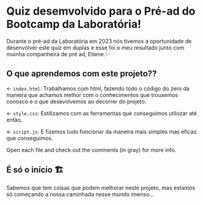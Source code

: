 # Quiz desemvolvido para o Pré-ad do Bootcamp da Laboratória!

Durante o pré-ad da Laboratória em 2023 nós tivemos a oportunidade de desenvolver este quiz em duplas e esse foi o meu resultado junto com muinha companheira de pré ad, Etiene.✨ 

## O que aprendemos com este projeto??

← `index.html`: Trabalhamos com html, fazendo todo o código do zero da maneira que achamos melhor com o conhecimentos que trouxemos conosco e o que desevolvemos ao decorrer do projeto.

← `style.css`: Estilizamos com as ferramentas que conseguimos utilozar até então.

← `script.js`: E fizemos tudo funcionar da maneira mais simples mas eficaz que conseguimos.

Open each file and check out the comments (in gray) for more info.

## É só o início 🏗️

Sabemos que tem coisas que podem melhorar neste projeto, mas estamos só começando a nossa caminhada nesse mundo imenso... 